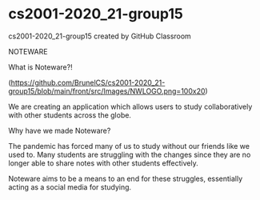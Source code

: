 # cs2001-2020_21-group15
cs2001-2020_21-group15 created by GitHub Classroom

NOTEWARE

What is Noteware?! 

(https://github.com/BrunelCS/cs2001-2020_21-group15/blob/main/front/src/Images/NWLOGO.png=100x20)



  We are creating an application which allows users to study collaboratively with other students across the globe. 

Why have we made Noteware?

  The pandemic has forced many of us to study without our friends like we used to. 
  Many students are struggling with the changes since they are no longer able to share notes with other students effectively.
  
  Noteware aims to be a means to an end for these struggles, essentially acting as a social media for studying.

